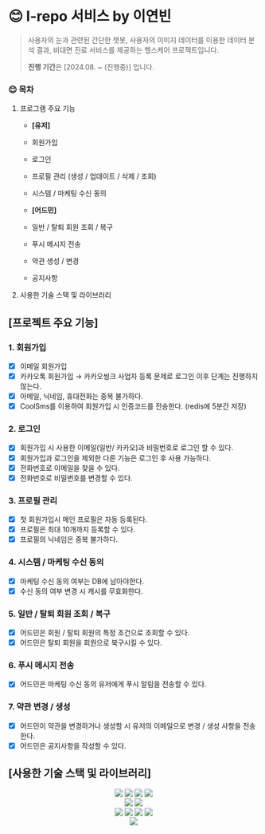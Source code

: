 # :blush: I-repo 서비스 by 이연빈
>사용자의 눈과 관련된 간단한 챗봇, 사용자의 이미지 데이터를 이용한 데이터 분석 결과, 비대면 진료 서비스를 제공하는 헬스케어 프로젝트입니다.
>
>**진행 기간**은 [2024.08. ~ (진행중)] 입니다.

### :blush: 목차
1. 프로그램 주요 기능
    *  **[유저]**
    * 회원가입
    * 로그인
    * 프로필 관리 (생성 / 업데이트 / 삭제 / 조회)
    * 시스템 / 마케팅 수신 동의
     

    *  **[어드민]**
    * 일반 / 탈퇴 회원 조회 / 복구
    * 푸시 메시지 전송
    * 약관 생성 / 변경
    * 공지사항
  
    
2. 사용한 기술 스택 및 라이브러리


## [프로젝트 주요 기능]
### 1. 회원가입 
- [x] 이메일 회원가입
- [x] 카카오톡 회원가입 → 카카오씽크 사업자 등록 문제로 로그인 이후 단계는 진행하지 않는다.
- [x] 아메일, 닉네임, 휴대전화는 중복 불가하다.
- [x] CoolSms를 이용하여 회원가입 시 인증코드를 전송한다. (redis에 5분간 저장)

### 2. 로그인
- [x] 회원가입 시 사용한 이메일(일반/ 카카오)과 비밀번호로 로그인 할 수 있다.
- [x] 회원가입과 로그인을 제외한 다른 기능은 로그인 후 사용 가능하다.
- [x] 전화번호로 이메일을 찾을 수 있다.
- [x] 전화번호로 비밀번호를 변경할 수 있다. 

### 3. 프로필 관리
- [x] 첫 회원가입시 메인 프로필은 자동 등록된다.
- [x] 프로필은 최대 10개까지 등록할 수 있다.
- [x] 프로필의 닉네임은 중복 불가하다.  

### 4. 시스템 / 마케팅 수신 동의
- [x] 마케팅 수신 동의 여부는 DB에 남아야한다.
- [x] 수신 동의 여부 변경 시 캐시를 무효화한다.

### 5. 일반 / 탈퇴 회원 조회 / 복구
- [x] 어드민은 회원 / 탈퇴 회원의 특정 조건으로 조회할 수 있다.
- [x] 어드민은 탈퇴 회원을 회원으로 북구시킬 수 있다.

### 6. 푸시 메시지 전송
- [x] 어드민은 마케팅 수신 동의 유저에게 푸시 알림을 전송할 수 있다.

### 7. 약관 변경 / 생성
- [x] 어드민이 약관을 변경하거나 생성할 시 유저의 이메일으로 변경 / 생성 사항을 전송한다.
- [x] 어드민은 공지사항을 작성할 수 있다.

## [사용한 기술 스택 및 라이브러리]
<div align=center>
<img src="https://img.shields.io/badge/java-007396?style=for-the-badge&logo=java&logoColor=white">
  <img src="https://img.shields.io/badge/Spring%20Boot-6DB33F?style=for-the-badge&logo=Spring%20Boot&logoColor=white"/>
  <img src="https://img.shields.io/badge/Spring-6DB33F?style=for-the-badge&logo=Spring&logoColor=white"/>
  <img src="https://img.shields.io/badge/Spring Security-6DB33F?style=for-the-badge&logo=Spring Security&logoColor=white">
  <br>
  <img src="https://img.shields.io/badge/Redis-DC382D?style=for-the-badge&logo=Redis&logoColor=white"> 
  <img src="https://img.shields.io/badge/postgresql-4169E1?style=for-the-badge&logo=postgresql&logoColor=white"/>
  <br>
  <img src="https://img.shields.io/badge/docker-%230db7ed.svg?style=for-the-badge&logo=docker&logoColor=white"> 
  <img src="https://img.shields.io/badge/Amazon AWS-232F3E?style=for-the-badge&logo=amazonaws&logoColor=white"/>
  <img src="https://img.shields.io/badge/Firebase-FFCA28?style=for-the-badge&logo=firebase&logoColor=black"/>
  <img src="https://img.shields.io/badge/Linux-FCC624?style=for-the-badge&logo=linux&logoColor=black"/>
  <br>
  <img src="https://img.shields.io/badge/Postman-FF6C37?style=for-the-badge&logo=Postman&logoColor=white"/>
  

</div>
